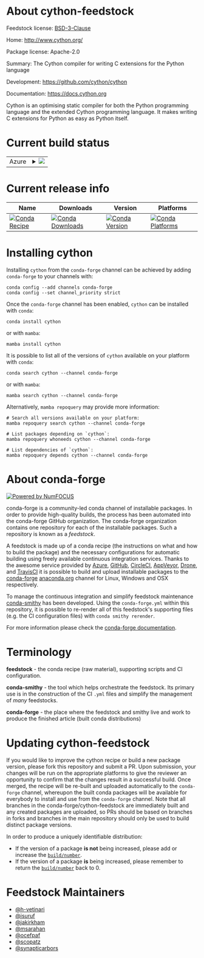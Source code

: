 About cython-feedstock
======================

Feedstock license: [BSD-3-Clause](https://github.com/conda-forge/cython-feedstock/blob/main/LICENSE.txt)

Home: http://www.cython.org/

Package license: Apache-2.0

Summary: The Cython compiler for writing C extensions for the Python language

Development: https://github.com/cython/cython

Documentation: https://docs.cython.org

Cython is an optimising static compiler for both the Python programming
language and the extended Cython programming language. It makes writing C
extensions for Python as easy as Python itself.


Current build status
====================


<table>
    
  <tr>
    <td>Azure</td>
    <td>
      <details>
        <summary>
          <a href="https://dev.azure.com/conda-forge/feedstock-builds/_build/latest?definitionId=216&branchName=main">
            <img src="https://dev.azure.com/conda-forge/feedstock-builds/_apis/build/status/cython-feedstock?branchName=main">
          </a>
        </summary>
        <table>
          <thead><tr><th>Variant</th><th>Status</th></tr></thead>
          <tbody><tr>
              <td>linux_64_use_noarchFalse</td>
              <td>
                <a href="https://dev.azure.com/conda-forge/feedstock-builds/_build/latest?definitionId=216&branchName=main">
                  <img src="https://dev.azure.com/conda-forge/feedstock-builds/_apis/build/status/cython-feedstock?branchName=main&jobName=linux&configuration=linux%20linux_64_use_noarchFalse" alt="variant">
                </a>
              </td>
            </tr><tr>
              <td>linux_64_use_noarchTrue</td>
              <td>
                <a href="https://dev.azure.com/conda-forge/feedstock-builds/_build/latest?definitionId=216&branchName=main">
                  <img src="https://dev.azure.com/conda-forge/feedstock-builds/_apis/build/status/cython-feedstock?branchName=main&jobName=linux&configuration=linux%20linux_64_use_noarchTrue" alt="variant">
                </a>
              </td>
            </tr><tr>
              <td>linux_aarch64_use_noarchFalse</td>
              <td>
                <a href="https://dev.azure.com/conda-forge/feedstock-builds/_build/latest?definitionId=216&branchName=main">
                  <img src="https://dev.azure.com/conda-forge/feedstock-builds/_apis/build/status/cython-feedstock?branchName=main&jobName=linux&configuration=linux%20linux_aarch64_use_noarchFalse" alt="variant">
                </a>
              </td>
            </tr><tr>
              <td>linux_ppc64le_use_noarchFalse</td>
              <td>
                <a href="https://dev.azure.com/conda-forge/feedstock-builds/_build/latest?definitionId=216&branchName=main">
                  <img src="https://dev.azure.com/conda-forge/feedstock-builds/_apis/build/status/cython-feedstock?branchName=main&jobName=linux&configuration=linux%20linux_ppc64le_use_noarchFalse" alt="variant">
                </a>
              </td>
            </tr><tr>
              <td>osx_64_use_noarchFalse</td>
              <td>
                <a href="https://dev.azure.com/conda-forge/feedstock-builds/_build/latest?definitionId=216&branchName=main">
                  <img src="https://dev.azure.com/conda-forge/feedstock-builds/_apis/build/status/cython-feedstock?branchName=main&jobName=osx&configuration=osx%20osx_64_use_noarchFalse" alt="variant">
                </a>
              </td>
            </tr><tr>
              <td>osx_arm64_use_noarchFalse</td>
              <td>
                <a href="https://dev.azure.com/conda-forge/feedstock-builds/_build/latest?definitionId=216&branchName=main">
                  <img src="https://dev.azure.com/conda-forge/feedstock-builds/_apis/build/status/cython-feedstock?branchName=main&jobName=osx&configuration=osx%20osx_arm64_use_noarchFalse" alt="variant">
                </a>
              </td>
            </tr><tr>
              <td>win_64_use_noarchFalse</td>
              <td>
                <a href="https://dev.azure.com/conda-forge/feedstock-builds/_build/latest?definitionId=216&branchName=main">
                  <img src="https://dev.azure.com/conda-forge/feedstock-builds/_apis/build/status/cython-feedstock?branchName=main&jobName=win&configuration=win%20win_64_use_noarchFalse" alt="variant">
                </a>
              </td>
            </tr>
          </tbody>
        </table>
      </details>
    </td>
  </tr>
</table>

Current release info
====================

| Name | Downloads | Version | Platforms |
| --- | --- | --- | --- |
| [![Conda Recipe](https://img.shields.io/badge/recipe-cython-green.svg)](https://anaconda.org/conda-forge/cython) | [![Conda Downloads](https://img.shields.io/conda/dn/conda-forge/cython.svg)](https://anaconda.org/conda-forge/cython) | [![Conda Version](https://img.shields.io/conda/vn/conda-forge/cython.svg)](https://anaconda.org/conda-forge/cython) | [![Conda Platforms](https://img.shields.io/conda/pn/conda-forge/cython.svg)](https://anaconda.org/conda-forge/cython) |

Installing cython
=================

Installing `cython` from the `conda-forge` channel can be achieved by adding `conda-forge` to your channels with:

```
conda config --add channels conda-forge
conda config --set channel_priority strict
```

Once the `conda-forge` channel has been enabled, `cython` can be installed with `conda`:

```
conda install cython
```

or with `mamba`:

```
mamba install cython
```

It is possible to list all of the versions of `cython` available on your platform with `conda`:

```
conda search cython --channel conda-forge
```

or with `mamba`:

```
mamba search cython --channel conda-forge
```

Alternatively, `mamba repoquery` may provide more information:

```
# Search all versions available on your platform:
mamba repoquery search cython --channel conda-forge

# List packages depending on `cython`:
mamba repoquery whoneeds cython --channel conda-forge

# List dependencies of `cython`:
mamba repoquery depends cython --channel conda-forge
```


About conda-forge
=================

[![Powered by
NumFOCUS](https://img.shields.io/badge/powered%20by-NumFOCUS-orange.svg?style=flat&colorA=E1523D&colorB=007D8A)](https://numfocus.org)

conda-forge is a community-led conda channel of installable packages.
In order to provide high-quality builds, the process has been automated into the
conda-forge GitHub organization. The conda-forge organization contains one repository
for each of the installable packages. Such a repository is known as a *feedstock*.

A feedstock is made up of a conda recipe (the instructions on what and how to build
the package) and the necessary configurations for automatic building using freely
available continuous integration services. Thanks to the awesome service provided by
[Azure](https://azure.microsoft.com/en-us/services/devops/), [GitHub](https://github.com/),
[CircleCI](https://circleci.com/), [AppVeyor](https://www.appveyor.com/),
[Drone](https://cloud.drone.io/welcome), and [TravisCI](https://travis-ci.com/)
it is possible to build and upload installable packages to the
[conda-forge](https://anaconda.org/conda-forge) [anaconda.org](https://anaconda.org/)
channel for Linux, Windows and OSX respectively.

To manage the continuous integration and simplify feedstock maintenance
[conda-smithy](https://github.com/conda-forge/conda-smithy) has been developed.
Using the ``conda-forge.yml`` within this repository, it is possible to re-render all of
this feedstock's supporting files (e.g. the CI configuration files) with ``conda smithy rerender``.

For more information please check the [conda-forge documentation](https://conda-forge.org/docs/).

Terminology
===========

**feedstock** - the conda recipe (raw material), supporting scripts and CI configuration.

**conda-smithy** - the tool which helps orchestrate the feedstock.
                   Its primary use is in the construction of the CI ``.yml`` files
                   and simplify the management of *many* feedstocks.

**conda-forge** - the place where the feedstock and smithy live and work to
                  produce the finished article (built conda distributions)


Updating cython-feedstock
=========================

If you would like to improve the cython recipe or build a new
package version, please fork this repository and submit a PR. Upon submission,
your changes will be run on the appropriate platforms to give the reviewer an
opportunity to confirm that the changes result in a successful build. Once
merged, the recipe will be re-built and uploaded automatically to the
`conda-forge` channel, whereupon the built conda packages will be available for
everybody to install and use from the `conda-forge` channel.
Note that all branches in the conda-forge/cython-feedstock are
immediately built and any created packages are uploaded, so PRs should be based
on branches in forks and branches in the main repository should only be used to
build distinct package versions.

In order to produce a uniquely identifiable distribution:
 * If the version of a package **is not** being increased, please add or increase
   the [``build/number``](https://docs.conda.io/projects/conda-build/en/latest/resources/define-metadata.html#build-number-and-string).
 * If the version of a package **is** being increased, please remember to return
   the [``build/number``](https://docs.conda.io/projects/conda-build/en/latest/resources/define-metadata.html#build-number-and-string)
   back to 0.

Feedstock Maintainers
=====================

* [@h-vetinari](https://github.com/h-vetinari/)
* [@isuruf](https://github.com/isuruf/)
* [@jakirkham](https://github.com/jakirkham/)
* [@msarahan](https://github.com/msarahan/)
* [@ocefpaf](https://github.com/ocefpaf/)
* [@scopatz](https://github.com/scopatz/)
* [@synapticarbors](https://github.com/synapticarbors/)

